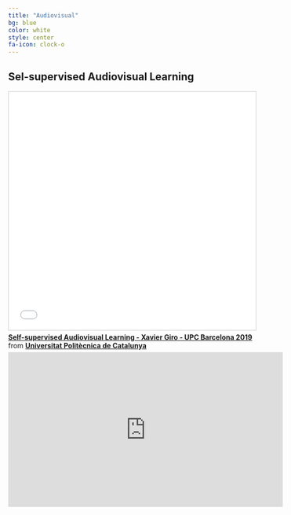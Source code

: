 ```yaml
---
title: "Audiovisual"
bg: blue
color: white
style: center
fa-icon: clock-o
---
```


## Sel-supervised Audiovisual Learning

<iframe src="//www.slideshare.net/slideshow/embed_code/key/CSf7GRdnRRn8Lu" width="595" height="485" frameborder="0" marginwidth="0" marginheight="0" scrolling="no" style="border:1px solid #CCC; border-width:1px; margin-bottom:5px; max-width: 100%;" allowfullscreen> </iframe> <div style="margin-bottom:5px"> <strong> <a href="//www.slideshare.net/xavigiro/selfsupervised-audiovisual-learning-xavier-giro-upc-barcelona-2019" title="Self-supervised Audiovisual Learning - Xavier Giro - UPC Barcelona 2019" target="_blank">Self-supervised Audiovisual Learning - Xavier Giro - UPC Barcelona 2019</a> </strong> from <strong><a href="https://www.slideshare.net/xavigiro" target="_blank">Universitat Politècnica de Catalunya</a></strong> </div>

<iframe width="560" height="315" src="https://www.youtube.com/embed/J2NnOVBdvAw" frameborder="0" allow="accelerometer; autoplay; encrypted-media; gyroscope; picture-in-picture" allowfullscreen></iframe>
